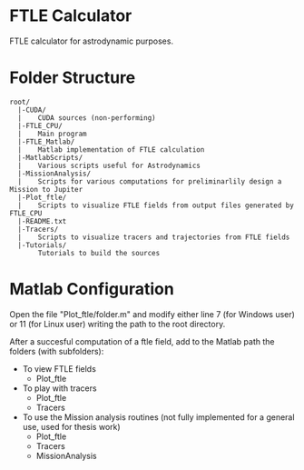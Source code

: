 FTLE Calculator
===============
FTLE calculator for astrodynamic purposes.

Folder Structure
================

    root/
      |-CUDA/
      |    CUDA sources (non-performing)
      |-FTLE_CPU/
      |    Main program
      |-FTLE_Matlab/
      |    Matlab implementation of FTLE calculation
      |-MatlabScripts/
      |    Various scripts useful for Astrodynamics
      |-MissionAnalysis/
      |    Scripts for various computations for preliminarlily design a Mission to Jupiter
      |-Plot_ftle/
      |    Scripts to visualize FTLE fields from output files generated by FTLE_CPU
      |-README.txt
      |-Tracers/
      |    Scripts to visualize tracers and trajectories from FTLE fields
      |-Tutorials/
           Tutorials to build the sources

Matlab Configuration
====================
Open the file "Plot_ftle/folder.m" and modify either line 7 (for Windows user) or 11 (for Linux user) writing the path to the root directory.

After a succesful computation of a ftle field, add to the Matlab path the folders (with subfolders):

  * To view FTLE fields
    - Plot_ftle
  * To play with tracers
    - Plot_ftle
    - Tracers
  * To use the Mission analysis routines (not fully implemented for a general use, used for thesis work)
    - Plot_ftle
    - Tracers
    - MissionAnalysis